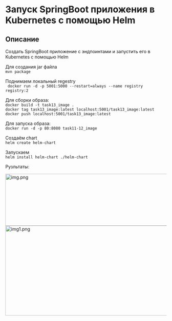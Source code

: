 # Запуск SpringBoot приложения в Kubernetes с помощью Helm

## Описание

Создать SpringBoot приложение с эндпоинтами и запустить его в Kubernetes с помощью Helm

Для создания jar файла  
```mvn package```

Поднимаем локальный regestry  
``` docker run -d -p 5001:5000 --restart=always --name registry registry:2```

Для сборки образа:  
```docker build -t task13_image .```  
```docker tag task13_image:latest localhost:5001/task13_image:latest```  
```docker push localhost:5001/task13_image:latest```

Для запуска образа:    
```docker run -d -p 80:8080 task11-12_image ```

Создаём chart  
```helm create helm-chart```

Запускаем  
```helm install helm-chart ./helm-chart ```

Рузльтаты:  

<img alt="img.png" height="162" src="img.png" width="790"/>

<img alt="img1.png" height="281" src="img_1.png" width="796"/>
